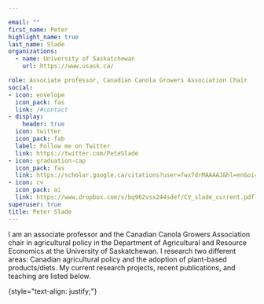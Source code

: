 ```yaml
---

email: ""
first_name: Peter
highlight_name: true
last_name: Slade
organizations:
  - name: University of Saskatchewan
    url: https://www.usask.ca/

role: Associate professor, Canadian Canola Growers Association Chair
social:
- icon: envelope
  icon_pack: fas
  link: /#contact
- display:
    header: true
  icon: twitter
  icon_pack: fab
  label: Follow me on Twitter
  link: https://twitter.com/PeteSlade
- icon: graduation-cap
  icon_pack: fas
  link: https://scholar.google.ca/citations?user=fwx7drMAAAAJ&hl=en&oi=ao
- icon: cv
  icon_pack: ai
  link: https://www.dropbox.com/s/bq962vsx244sdef/CV_slade_current.pdf?dl=0
superuser: true
title: Peter Slade
---
```


I am an associate professor and the Canadian Canola Growers Association chair in agricultural policy in the Department of Agricultural and Resource Economics at the University of Saskatchewan.  I research two different areas: Canadian agricultural policy and the adoption of plant-based products/diets.  My current research projects, recent publications, and teaching are listed below.  


{style="text-align: justify;"}
